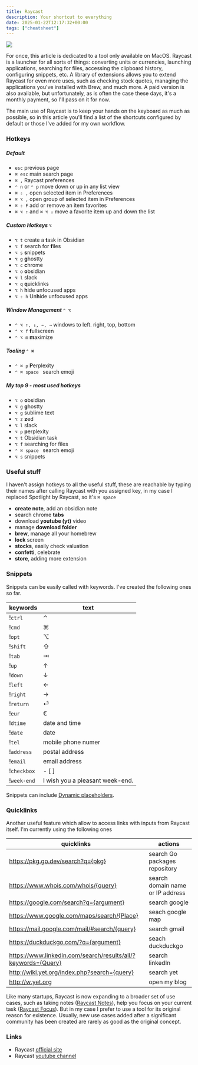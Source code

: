 ```yaml
---
title: Raycast
description: Your shortcut to everything
date: 2025-01-22T12:17:32+00:00
tags: ["cheatsheet"]
---
```

![](/images/posts/raycast.png)

For once, this article is dedicated to a tool only available on MacOS. Raycast is a launcher for all sorts of things: converting units or currencies, launching applications, searching for files, accessing the clipboard history, configuring snippets, etc. A library of extensions allows you to extend Raycast for even more uses, such as checking stock quotes, managing the applications you've installed with Brew, and much more. A paid version is also available, but unfortunately, as is often the case these days, it's a monthly payment, so I'll pass on it for now.

The main use of Raycast is to keep your hands on the keyboard as much as possible, so in this article you'll find a list of the shortcuts configured by default or those I've added for my own workflow.
### Hotkeys

##### Default
- `esc` previous page
- `⌘ esc` main search page
- `⌘ ,` Raycast preferences
- `⌃ n` or `⌃ p` move down or up in any list view
- `⌘ ⇧ ,` open selected item in Preferences
- `⌘ ⌥ ,` open group of selected item in Preferences
- `⌘ ⇧ F` add or remove an item favorites
- `⌘ ⌥ ↑` and `⌘ ⌥ ↓` move a favorite item up and down the list

##### Custom Hotkeys `⌥`
- `⌥ t` create a **t**ask in Obsidian
- `⌥ f` search for **f**iles
- `⌥ s` **s**nippets
- `⌥ g` **g**hostty
- `⌥ c` **c**hrome
- `⌥ o` **o**bsidian
- `⌥ l` s**l**ack
- `⌥ q`  **q**uicklinks
- `⌥ h` **h**ide unfocused apps
- `⌥ ⇧ h` Un**h**ide unfocused apps

##### Window Management `⌃ ⌥`
- `⌃ ⌥ ↑, ↓, ←, →` windows to left. right, top, bottom
- `⌃ ⌥ f` **f**ullscreen
- `⌃ ⌥ m` **m**aximize

##### Tooling `⌃ ⌘`
- `⌃ ⌘ p` **P**erplexity
- `⌃ ⌘ space ` search emoji

##### My top 9 - most used hotkeys
- `⌥ o` **o**bsidian
- `⌥ g` **g**hostty
- `⌥ g` subl**i**me text
- `⌥ z` **z**ed
- `⌥ l` s**l**ack
- `⌥ p` **p**erplexity
- `⌥ t` Obsidian task
- `⌥ f` searching for files
- `⌃ ⌘ space ` search emoji
- `⌥ s` snippets

### Useful stuff
I haven't assign hotkeys to all the useful stuff, these are reachable by typing their names after calling Raycast with you assigned key, in my case I replaced Spotlight by Raycast, so it's `⌘ space`

- **create note**, add an obsidian note
- search chrome **tabs**
- download **youtube (yt)** video
- manage **download folder**
- **brew**, manage all your homebrew
- **lock** screen
- **stocks**, easily check valuation
- **confetti**, celebrate
- **store**, adding more extension

### Snippets
Snippets can be easily called with keywords. I've created the following ones so far.

| keywords    | text                            |
| ----------- | ------------------------------- |
| !`ctrl`     | ⌃                               |
| !`cmd`      | ⌘                               |
| !`opt`      | ⌥                               |
| !`shift`    | ⇧                               |
| !`tab`      | ⇥                               |
| !`up`       | ↑                               |
| !`down`     | ↓                               |
| !`left`     | ←                               |
| !`right`    | →                               |
| !`return`   | ⏎                               |
| !`eur`      | €                               |
| !`dtime`    | date and time                   |
| !`date`     | date                            |
| !`tel`      | mobile phone numer              |
| !`address`  | postal address                  |
| !`email`    | email address                   |
| !`checkbox` | - [ ]                           |
| !`week-end`  | I wish you a pleasant week-end. |

Snippets can include [Dynamic placeholders](https://manual.raycast.com/dynamic-placeholders).

### Quicklinks
Another useful feature which allow to access links with inputs from Raycast itself. I'm currently using the following ones

| quicklinks                                                    | actions                          |
| ------------------------------------------------------------- | -------------------------------- |
| https://pkg.go.dev/search?q={pkg}                             | search Go packages repository    |
| https://www.whois.com/whois/{query}                           | search domain name or IP address |
| https://google.com/search?q={argument}                        | search google                    |
| https://www.google.com/maps/search/{Place}                    | seach google map                 |
| https://mail.google.com/mail/#search/{query}                  | search gmail                     |
| https://duckduckgo.com/?q={argument}                          | seach duckduckgo                 |
| https://www.linkedin.com/search/results/all/?keywords={Query} | search linkedIn                  |
| http://wiki.yet.org/index.php?search={query}                  | search yet                       |
| http://w.yet.org                                              | open my blog                     |

Like many startups, Raycast is now expanding to a broader set of use cases, such as taking notes ([Raycast Notes](https://www.raycast.com/blog/raycast-notes)), help you focus on your current task ([Raycast Focus](https://www.raycast.com/core-features/focus)). But in my case I prefer to use a tool for its original reason for existence. Usually, new use cases added after a significant community has been created are rarely as good as the original concept.

### Links
- Raycast [official site](https://www.raycast.com/)
- Raycast [youtube channel](https://www.youtube.com/@raycastapp)
